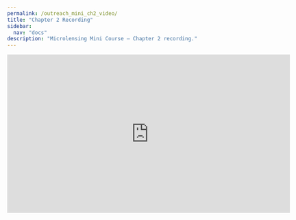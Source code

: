 ```yaml
---
permalink: /outreach_mini_ch2_video/
title: "Chapter 2 Recording"
sidebar:
  nav: "docs"
description: "Microlensing Mini Course — Chapter 2 recording."
---
```


<iframe width="660" height="371" 
        src="https://www.youtube.com/embed/QR5cLeBA1mE?si=_fEiltTm5L3x-USU" 
        frameborder="0" 
        allowfullscreen>
</iframe>
